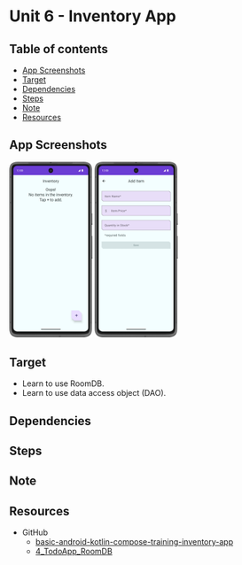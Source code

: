 <!-- omit in toc -->
# Unit 6 - Inventory App

<!-- omit in toc -->
## Table of contents

- [App Screenshots](#app-screenshots)
- [Target](#target)
- [Dependencies](#dependencies)
- [Steps](#steps)
- [Note](#note)
- [Resources](#resources)

## App Screenshots

<img src="../images/unit06_inventory_app_01.png" alt="Inventory App" width="150"/>
<img src="../images/unit06_inventory_app_02.png" alt="Inventory App" width="150"/>

## Target

- Learn to use RoomDB.
- Learn to use data access object (DAO).

## Dependencies

## Steps

## Note

## Resources

- GitHub
  - [basic-android-kotlin-compose-training-inventory-app](https://github.com/google-developer-training/basic-android-kotlin-compose-training-inventory-app)
  - [4_TodoApp_RoomDB](https://github.com/bimalkaf/JetpackCompose_Playground/tree/main/4_TodoApp_RoomDB)
